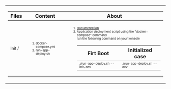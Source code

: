 <table>
  <tbody>
    <tr>
      <td>
        <div>
          <table>
            <thead>
              <tr>
                <th>Files</th>
                <th>Content</th>
                <th>About</th>
              </tr>
            </thead>
            <tbody>
              <tr>
                <td>
                  <div style="font-size: 0.8rem"> Init /</div>
                </td>
                <td>
                  <ol>
                    <li style="font-size: 0.6rem">docker-compose.yml</li>
                    <li style="font-size: 0.6rem">run-app-deploy.sh</li>
                  </ol>
                </td>
                <td>
                  <ol>
                    <li style="font-size: 0.6rem"> <a target="_blank" href="https://github.com/docker/compose">Documentation</a> </li>
                    <li style="font-size: 0.6rem">Application deployment script using the "docker-compose" command<br>run the following command on your konsole<br>
                      <table>
                        <thead>
                          <tr>
                            <th>Firt Boot</th>
                            <th>Initialized case</th>
                          </tr>
                        </thead>
                        <tbody>
                          <tr>
                            <td>
                              <div style="font-size: 0.6rem">./run-app-deploy.sh --init-dev</div>
                            </td>
                            <td>
                              <div style="font-size: 0.6rem">./run-app-deploy.sh --dev</div>
                            </td>
                          </tr>
                        </tbody>
                      </table>
                    </li>
                  </ol>
                </td>
              </tr>
            </tbody>
          </table>
        </div>
      </td>
    </tr>
  </tbody>
</table
